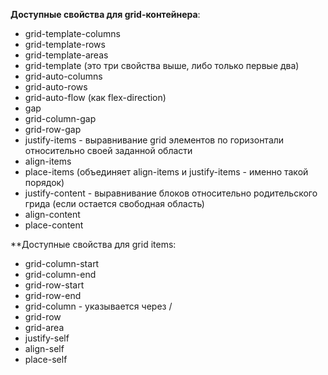 **Доступные свойства для grid-контейнера**:
- grid-template-columns
- grid-template-rows
- grid-template-areas
- grid-template (это три свойства выше, либо только первые два)
- grid-auto-columns
- grid-auto-rows
- grid-auto-flow (как flex-direction)
- gap
- grid-column-gap
- grid-row-gap
- justify-items - выравнивание grid элементов по горизонтали относительно своей заданной области
- align-items
- place-items (объединяет align-items и justify-items - именно такой порядок)
- justify-content - выравнивание блоков относительно родительского грида (если остается свободная область)
- align-content
- place-content

**Доступные свойства для grid items:
- grid-column-start 
- grid-column-end
- grid-row-start
- grid-row-end
- grid-column - указывается через /
- grid-row
- grid-area
- justify-self
- align-self
- place-self

